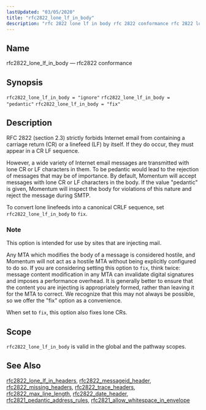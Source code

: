 ```yaml
---
lastUpdated: "03/05/2020"
title: "rfc2822_lone_lf_in_body"
description: "rfc 2822 lone lf in body rfc 2822 conformance rfc 2822 lone lf in body ignore rfc 2822 lone lf in body pedantic rfc 2822 lone lf in body fix RFC 2822 section 2 3 strictly forbids Internet email from containing a carriage return CR or a linefeed LF by..."
---
```


<a name="conf.ref.rfc2822_lone_lf_in_body"></a> 
## Name

rfc2822_lone_lf_in_body — rfc2822 conformance

## Synopsis

`rfc2822_lone_lf_in_body = "ignore"`
`rfc2822_lone_lf_in_body = "pedantic"`
`rfc2822_lone_lf_in_body = "fix"`

<a name="idp26083536"></a> 
## Description

RFC 2822 (section 2.3) strictly forbids Internet email from containing a carriage return (CR) or a linefeed (LF) by itself. If they do occur, they must appear in a CR LF sequence.

However, a wide variety of Internet email messages are transmitted with lone CR or LF characters in them. To be pedantic would lead to the rejection of messages that may be of importance. By default, Momentum will accept messages with lone CR or LF characters in the body. If the value "pedantic" is given, Momentum will inspect the body for violations of this nature and reject the message during SMTP.

To convert lone linefeeds into a canonical CRLF sequence, set `rfc2822_lone_lf_in_body` to `fix`.

### Note

This option is intended for use by sites that are injecting mail.

Any MTA which modifies the body of a message is considered hostile, and Momentum will not act as a hostile MTA without being explicitly configured to do so. If you are considering setting this option to `fix`, think twice: message content modification in any MTA can invalidate digital signatures and imposes a performance overhead. It is generally better to ensure that the content you are injecting is appropriately formed, rather than leaving it for the MTA to correct. We recognize that this may not always be possible, so we offer the "fix" option as a convenience.

When set to `fix`, this option also fixes lone CRs.

<a name="idp26091184"></a> 
## Scope

`rfc2822_lone_lf_in_body` is valid in the global and the pathway scopes.

<a name="idp26093472"></a> 
## See Also

[rfc2822_lone_lf_in_headers](/momentum/4/config/ref-rfc-2822-lone-lf-in-headers), [rfc2822_messageid_header](/momentum/4/config/ref-rfc-2822-messageid-header), [rfc2822_missing_headers](/momentum/4/config/ref-rfc-2822-missing-headers), [rfc2822_trace_headers](/momentum/4/config/ref-rfc-2822-trace-headers), [rfc2822_max_line_length](/momentum/4/config/ref-rfc-2822-max-line-length), [rfc2822_date_header](/momentum/4/config/ref-rfc-2822-date-header), [rfc2821_pedantic_address_rules](/momentum/4/config/ref-rfc-2821-pedantic-address-rules), [rfc2821_allow_whitespace_in_envelope](/momentum/4/config/ref-rfc-2821-allow-whitespace-in-envelope)